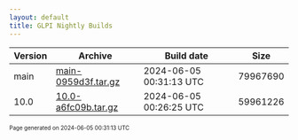 ```yaml
---
layout: default
title: GLPI Nightly Builds
---
```


Version|Archive|Build date|Size
---|---|---|---
main|[main-0959d3f.tar.gz](main-0959d3f.tar.gz)|2024-06-05 00:31:13 UTC|79967690
10.0|[10.0-a6fc09b.tar.gz](10.0-a6fc09b.tar.gz)|2024-06-05 00:26:25 UTC|59961226

<font size="1">Page generated on 2024-06-05 00:31:13 UTC</font>
